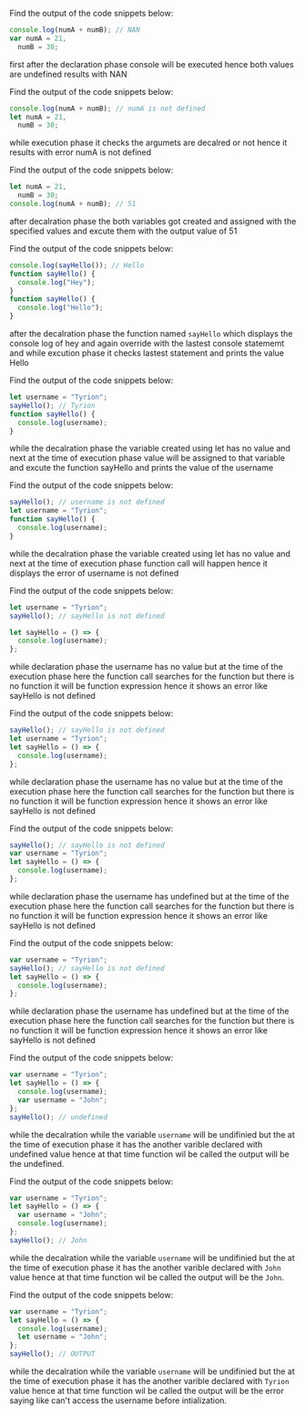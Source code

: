 Find the output of the code snippets below:

```js
console.log(numA + numB); // NAN
var numA = 21,
  numB = 30;
```
first after the declaration phase console will be executed hence both values are undefined results with NAN

Find the output of the code snippets below:

```js
console.log(numA + numB); // numA is not defined
let numA = 21,
  numB = 30;
```
while execution phase it checks the argumets are decalred or not hence it results with error numA is not defined

Find the output of the code snippets below:

```js
let numA = 21,
  numB = 30;
console.log(numA + numB); // 51
```
after decalration phase the both variables got created and assigned with the specified values and excute them with the output value of 51

Find the output of the code snippets below:

```js
console.log(sayHello()); // Hello
function sayHello() {
  console.log("Hey");
}
function sayHello() {
  console.log("Hello");
}
```
after the decalration phase the function named `sayHello` which displays the console log of hey and again override with the lastest console statememt and while excution phase it checks lastest statement and prints the value Hello

Find the output of the code snippets below:

```js
let username = "Tyrion";
sayHello(); // Tyrion
function sayHello() {
  console.log(username);
}
```
while the decalration phase the variable created using let has no value and next at the time of execution phase value will be assigned to that variable and excute the function sayHello and prints the value of the username

Find the output of the code snippets below:

```js
sayHello(); // username is not defined
let username = "Tyrion";
function sayHello() {
  console.log(username);
}
```

while the decalration phase the variable created using let has no value and next at the time of execution phase function call will happen hence it displays the error of username is not defined



Find the output of the code snippets below:

```js
let username = "Tyrion";
sayHello(); // sayHello is not defined

let sayHello = () => {
  console.log(username);
};
```
while declaration phase the username has no value but  at the time of the execution phase here the function call searches for the function but there is no function it will be function expression hence it shows an error like sayHello is not defined

Find the output of the code snippets below:

```js
sayHello(); // sayHello is not defined
let username = "Tyrion";
let sayHello = () => {
  console.log(username);
};
```
while declaration phase the username has no value  but at the time of the execution phase here the function call searches for the function but there is no function it will be function expression hence it shows an error like sayHello is not defined

Find the output of the code snippets below:

```js
sayHello(); // sayHello is not defined
var username = "Tyrion";
let sayHello = () => {
  console.log(username);
};
```
while declaration phase the username has undefined but at the time of the execution phase here the function call searches for the function but there is no function it will be function expression hence it shows an error like sayHello is not defined

Find the output of the code snippets below:

```js
var username = "Tyrion";
sayHello(); // sayHello is not defined
let sayHello = () => {
  console.log(username);
};
```
while declaration phase the username has undefined but at the time of the execution phase here the function call searches for the function but there is no function it will be function expression hence it shows an error like sayHello is not defined

Find the output of the code snippets below:

```js
var username = "Tyrion";
let sayHello = () => {
  console.log(username);
  var username = "John";
};
sayHello(); // undefined
```
while the decalration while the variable `username` will be undifinied but the at the time of execution phase it has the another varible declared with undefined value hence at that time function wil be called  the output will be the undefined.

Find the output of the code snippets below:

```js
var username = "Tyrion";
let sayHello = () => {
  var username = "John";
  console.log(username);
};
sayHello(); // John
```
while the decalration while the variable `username` will be undifinied but the at the time of execution phase it has the another varible declared with `John` value hence at that time function wil be called  the output will be the `John`.

Find the output of the code snippets below:

```js
var username = "Tyrion";
let sayHello = () => {
  console.log(username);
  let username = "John";
};
sayHello(); // OUTPUT
```
while the decalration while the variable `username` will be undifinied but the at the time of execution phase it has the another varible declared with `Tyrion` value hence at that time function wil be called  the output will be the error saying like can't access the username before intialization.
